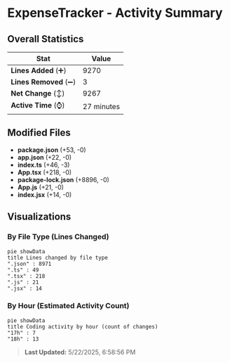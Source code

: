 # ExpenseTracker - Activity Summary 

## Overall Statistics

| Stat                   | Value                                                             |
| ---------------------- | ----------------------------------------------------------------- |
| **Lines Added** (➕)   | 9270                                          |
| **Lines Removed** (➖) | 3                                        |
| **Net Change** (↕)    | 9267                |
| **Active Time** (⌚)   | 27 minutes |


## Modified Files
- **package.json** (+53, -0)
- **app.json** (+22, -0)
- **index.ts** (+46, -3)
- **App.tsx** (+218, -0)
- **package-lock.json** (+8896, -0)
- **App.js** (+21, -0)
- **index.jsx** (+14, -0)

## Visualizations

### By File Type (Lines Changed)

```mermaid
pie showData
title Lines changed by file type
".json" : 8971
".ts" : 49
".tsx" : 218
".js" : 21
".jsx" : 14
```

### By Hour (Estimated Activity Count)

```mermaid
pie showData
title Coding activity by hour (count of changes)
"17h" : 7
"18h" : 13
```


> **Last Updated:** 5/22/2025, 6:58:56 PM